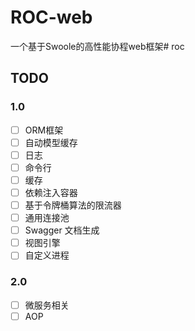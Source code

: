 # ROC-web

一个基于Swoole的高性能协程web框架# roc
## TODO 
### 1.0
- [ ] ORM框架 
- [ ] 自动模型缓存
- [ ] 日志
- [ ] 命令行
- [ ] 缓存
- [ ] 依赖注入容器
- [ ] 基于令牌桶算法的限流器
- [ ] 通用连接池
- [ ] Swagger 文档生成
- [ ] 视图引擎
- [ ] 自定义进程
### 2.0
- [ ] 微服务相关
- [ ] AOP
